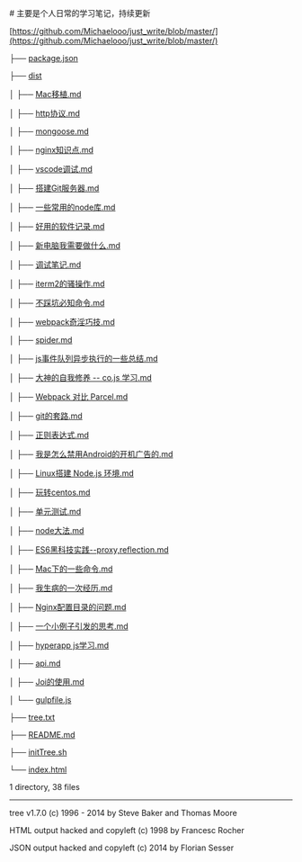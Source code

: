 \# 主要是个人日常的学习笔记，持续更新

[https://github.com/Michaelooo/just_write/blob/master/](https://github.com/Michaelooo/just_write/blob/master/)  

├── [package.json](https://github.com/Michaelooo/just_write/blob/master//package.json)  

├── [dist](https://github.com/Michaelooo/just_write/blob/master//dist/)  

│ ├── [Mac移植.md](https://github.com/Michaelooo/just_write/blob/master//dist/Mac%E7%A7%BB%E6%A4%8D.md)  

│ ├── [http协议.md](https://github.com/Michaelooo/just_write/blob/master//dist/http%E5%8D%8F%E8%AE%AE.md)  

│ ├── [mongoose.md](https://github.com/Michaelooo/just_write/blob/master//dist/mongoose.md)  

│ ├── [nginx知识点.md](https://github.com/Michaelooo/just_write/blob/master//dist/nginx%E7%9F%A5%E8%AF%86%E7%82%B9.md)  

│ ├── [vscode调试.md](https://github.com/Michaelooo/just_write/blob/master//dist/vscode%E8%B0%83%E8%AF%95.md)  

│ ├── [搭建Git服务器.md](https://github.com/Michaelooo/just_write/blob/master//dist/%E6%90%AD%E5%BB%BAGit%E6%9C%8D%E5%8A%A1%E5%99%A8.md)  

│ ├── [一些常用的node库.md](https://github.com/Michaelooo/just_write/blob/master//dist/%E4%B8%80%E4%BA%9B%E5%B8%B8%E7%94%A8%E7%9A%84node%E5%BA%93.md)  

│ ├── [好用的软件记录.md](https://github.com/Michaelooo/just_write/blob/master//dist/%E5%A5%BD%E7%94%A8%E7%9A%84%E8%BD%AF%E4%BB%B6%E8%AE%B0%E5%BD%95.md)  

│ ├── [新电脑我需要做什么.md](https://github.com/Michaelooo/just_write/blob/master//dist/%E6%96%B0%E7%94%B5%E8%84%91%E6%88%91%E9%9C%80%E8%A6%81%E5%81%9A%E4%BB%80%E4%B9%88.md)  

│ ├── [调试笔记.md](https://github.com/Michaelooo/just_write/blob/master//dist/%E8%B0%83%E8%AF%95%E7%AC%94%E8%AE%B0.md)  

│ ├── [iterm2的骚操作.md](https://github.com/Michaelooo/just_write/blob/master//dist/iterm2%E7%9A%84%E9%AA%9A%E6%93%8D%E4%BD%9C.md)  

│ ├── [不踩坑必知命令.md](https://github.com/Michaelooo/just_write/blob/master//dist/%E4%B8%8D%E8%B8%A9%E5%9D%91%E5%BF%85%E7%9F%A5%E5%91%BD%E4%BB%A4.md)  

│ ├── [webpack奇淫巧技.md](https://github.com/Michaelooo/just_write/blob/master//dist/webpack%E5%A5%87%E6%B7%AB%E5%B7%A7%E6%8A%80.md)  

│ ├── [spider.md](https://github.com/Michaelooo/just_write/blob/master//dist/spider.md)  

│ ├── [js事件队列异步执行的一些总结.md](https://github.com/Michaelooo/just_write/blob/master//dist/js%E4%BA%8B%E4%BB%B6%E9%98%9F%E5%88%97%E5%BC%82%E6%AD%A5%E6%89%A7%E8%A1%8C%E7%9A%84%E4%B8%80%E4%BA%9B%E6%80%BB%E7%BB%93.md)  

│ ├── [大神的自我修养 -- co.js 学习.md](https://github.com/Michaelooo/just_write/blob/master//dist/%E5%A4%A7%E7%A5%9E%E7%9A%84%E8%87%AA%E6%88%91%E4%BF%AE%E5%85%BB%20--%20co.js%20%E5%AD%A6%E4%B9%A0.md)  

│ ├── [Webpack 对比 Parcel.md](https://github.com/Michaelooo/just_write/blob/master//dist/Webpack%20%E5%AF%B9%E6%AF%94%20Parcel.md)  

│ ├── [git的套路.md](https://github.com/Michaelooo/just_write/blob/master//dist/git%E7%9A%84%E5%A5%97%E8%B7%AF.md)  

│ ├── [正则表达式.md](https://github.com/Michaelooo/just_write/blob/master//dist/%E6%AD%A3%E5%88%99%E8%A1%A8%E8%BE%BE%E5%BC%8F.md)  

│ ├── [我是怎么禁用Android的开机广告的.md](https://github.com/Michaelooo/just_write/blob/master//dist/%E6%88%91%E6%98%AF%E6%80%8E%E4%B9%88%E7%A6%81%E7%94%A8Android%E7%9A%84%E5%BC%80%E6%9C%BA%E5%B9%BF%E5%91%8A%E7%9A%84.md)  

│ ├── [Linux搭建 Node.js 环境.md](https://github.com/Michaelooo/just_write/blob/master//dist/Linux%E6%90%AD%E5%BB%BA%20Node.js%20%E7%8E%AF%E5%A2%83.md)  

│ ├── [玩转centos.md](https://github.com/Michaelooo/just_write/blob/master//dist/%E7%8E%A9%E8%BD%ACcentos.md)  

│ ├── [单元测试.md](https://github.com/Michaelooo/just_write/blob/master//dist/%E5%8D%95%E5%85%83%E6%B5%8B%E8%AF%95.md)  

│ ├── [node大法.md](https://github.com/Michaelooo/just_write/blob/master//dist/node%E5%A4%A7%E6%B3%95.md)  

│ ├── [ES6黑科技实践--proxy,reflection.md](https://github.com/Michaelooo/just_write/blob/master//dist/ES6%E9%BB%91%E7%A7%91%E6%8A%80%E5%AE%9E%E8%B7%B5--proxy,reflection.md)  

│ ├── [Mac下的一些命令.md](https://github.com/Michaelooo/just_write/blob/master//dist/Mac%E4%B8%8B%E7%9A%84%E4%B8%80%E4%BA%9B%E5%91%BD%E4%BB%A4.md)  

│ ├── [我生病的一次经历.md](https://github.com/Michaelooo/just_write/blob/master//dist/%E6%88%91%E7%94%9F%E7%97%85%E7%9A%84%E4%B8%80%E6%AC%A1%E7%BB%8F%E5%8E%86.md)  

│ ├── [Nginx配置目录的问题.md](https://github.com/Michaelooo/just_write/blob/master//dist/Nginx%E9%85%8D%E7%BD%AE%E7%9B%AE%E5%BD%95%E7%9A%84%E9%97%AE%E9%A2%98.md)  

│ ├── [一个小例子引发的思考.md](https://github.com/Michaelooo/just_write/blob/master//dist/%E4%B8%80%E4%B8%AA%E5%B0%8F%E4%BE%8B%E5%AD%90%E5%BC%95%E5%8F%91%E7%9A%84%E6%80%9D%E8%80%83.md)  

│ ├── [hyperapp js学习.md](https://github.com/Michaelooo/just_write/blob/master//dist/hyperapp%20js%E5%AD%A6%E4%B9%A0.md)  

│ ├── [api.md](https://github.com/Michaelooo/just_write/blob/master//dist/api.md)  

│ ├── [Joi的使用.md](https://github.com/Michaelooo/just_write/blob/master//dist/Joi%E7%9A%84%E4%BD%BF%E7%94%A8.md)  

│ └── [gulpfile.js](https://github.com/Michaelooo/just_write/blob/master//dist/gulpfile.js)  

├── [tree.txt](https://github.com/Michaelooo/just_write/blob/master//tree.txt)  

├── [README.md](https://github.com/Michaelooo/just_write/blob/master//README.md)  

├── [initTree.sh](https://github.com/Michaelooo/just_write/blob/master//initTree.sh)  

└── [index.html](https://github.com/Michaelooo/just_write/blob/master//index.html)  
  
  


1 directory, 38 files   
  


***

tree v1.7.0 (c) 1996 - 2014 by Steve Baker and Thomas Moore   

HTML output hacked and copyleft (c) 1998 by Francesc Rocher   

JSON output hacked and copyleft (c) 2014 by Florian Sesser   